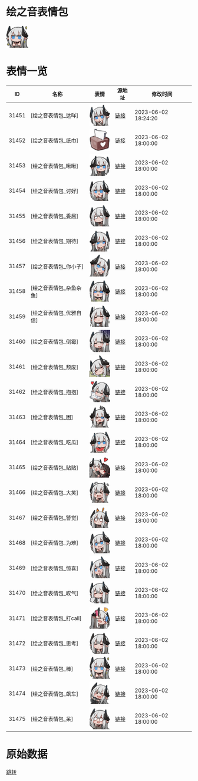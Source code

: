 # 绘之音表情包

<img src="./cover.png" height="60" alt="cover" />

# 表情一览

|ID|名称|表情|源地址|修改时间|
|----|----|----|----|----|
|31451|[绘之音表情包_达咩]|<img src="./pic/031451_%5B绘之音表情包_达咩%5D.png" height="60" alt="达咩"/>|[链接](https://i0.hdslb.com/bfs/garb/008fae3ec4b3ba0c2f5958f42718a39c2ac4b2e4.png)|2023-06-02 18:24:20|
|31452|[绘之音表情包_纸巾]|<img src="./pic/031452_%5B绘之音表情包_纸巾%5D.png" height="60" alt="纸巾"/>|[链接](https://i0.hdslb.com/bfs/garb/95fb0b505078bf5408d237811824754b0632c99f.png)|2023-06-02 18:00:00|
|31453|[绘之音表情包_瞅瞅]|<img src="./pic/031453_%5B绘之音表情包_瞅瞅%5D.png" height="60" alt="瞅瞅"/>|[链接](https://i0.hdslb.com/bfs/garb/ce960b5701fac964fbd15bceb9dbceb8393755d4.png)|2023-06-02 18:00:00|
|31454|[绘之音表情包_讨好]|<img src="./pic/031454_%5B绘之音表情包_讨好%5D.png" height="60" alt="讨好"/>|[链接](https://i0.hdslb.com/bfs/garb/a1d374b0a97b457c76638f0e13cab48182393fc5.png)|2023-06-02 18:00:00|
|31455|[绘之音表情包_委屈]|<img src="./pic/031455_%5B绘之音表情包_委屈%5D.png" height="60" alt="委屈"/>|[链接](https://i0.hdslb.com/bfs/garb/e7f08f79e49d40a4f28263b8b3ab4de001c79204.png)|2023-06-02 18:00:00|
|31456|[绘之音表情包_期待]|<img src="./pic/031456_%5B绘之音表情包_期待%5D.png" height="60" alt="期待"/>|[链接](https://i0.hdslb.com/bfs/garb/8d87648f52b083da76fe34fc2b7274aa5b2f5352.png)|2023-06-02 18:00:00|
|31457|[绘之音表情包_你小子]|<img src="./pic/031457_%5B绘之音表情包_你小子%5D.png" height="60" alt="你小子"/>|[链接](https://i0.hdslb.com/bfs/garb/ba5e46c05142f5cc238c884fa78395128d400c81.png)|2023-06-02 18:00:00|
|31458|[绘之音表情包_杂鱼杂鱼]|<img src="./pic/031458_%5B绘之音表情包_杂鱼杂鱼%5D.png" height="60" alt="杂鱼杂鱼"/>|[链接](https://i0.hdslb.com/bfs/garb/ef8ae8ecb38a1bfa51b18cac0753e3ed178be55e.png)|2023-06-02 18:00:00|
|31459|[绘之音表情包_优雅自信]|<img src="./pic/031459_%5B绘之音表情包_优雅自信%5D.png" height="60" alt="优雅自信"/>|[链接](https://i0.hdslb.com/bfs/garb/1f52af34a76ba0ecad4f11478015743742d8dd81.png)|2023-06-02 18:00:00|
|31460|[绘之音表情包_倒霉]|<img src="./pic/031460_%5B绘之音表情包_倒霉%5D.png" height="60" alt="倒霉"/>|[链接](https://i0.hdslb.com/bfs/garb/8edf866c341cb5861c01112f6bf51ad46fda47ad.png)|2023-06-02 18:00:00|
|31461|[绘之音表情包_颓废]|<img src="./pic/031461_%5B绘之音表情包_颓废%5D.png" height="60" alt="颓废"/>|[链接](https://i0.hdslb.com/bfs/garb/c6eb53284ff9ee8bc37d381d43afa1c377a579b1.png)|2023-06-02 18:00:00|
|31462|[绘之音表情包_抱抱]|<img src="./pic/031462_%5B绘之音表情包_抱抱%5D.png" height="60" alt="抱抱"/>|[链接](https://i0.hdslb.com/bfs/garb/959339f5baabb441ced87735ac530d17a3b71882.png)|2023-06-02 18:00:00|
|31463|[绘之音表情包_困]|<img src="./pic/031463_%5B绘之音表情包_困%5D.png" height="60" alt="困"/>|[链接](https://i0.hdslb.com/bfs/garb/a05b9cd41b0c6fba3bfc0ec302e554812dc25d7b.png)|2023-06-02 18:00:00|
|31464|[绘之音表情包_吃瓜]|<img src="./pic/031464_%5B绘之音表情包_吃瓜%5D.png" height="60" alt="吃瓜"/>|[链接](https://i0.hdslb.com/bfs/garb/99c9e6914d30fedb56b8d3fc8eb3bf7e83f1d460.png)|2023-06-02 18:00:00|
|31465|[绘之音表情包_贴贴]|<img src="./pic/031465_%5B绘之音表情包_贴贴%5D.png" height="60" alt="贴贴"/>|[链接](https://i0.hdslb.com/bfs/garb/f4c2f784478ec04cd8b8c11a9f29fbd21d933abd.png)|2023-06-02 18:00:00|
|31466|[绘之音表情包_大笑]|<img src="./pic/031466_%5B绘之音表情包_大笑%5D.png" height="60" alt="大笑"/>|[链接](https://i0.hdslb.com/bfs/garb/08b4981208f89ee3aec4e3a43d5bd5979164fe8d.png)|2023-06-02 18:00:00|
|31467|[绘之音表情包_警觉]|<img src="./pic/031467_%5B绘之音表情包_警觉%5D.png" height="60" alt="警觉"/>|[链接](https://i0.hdslb.com/bfs/garb/429d6e57fcd7fff89ebb10c74a9cf19e7e19defc.png)|2023-06-02 18:00:00|
|31468|[绘之音表情包_为难]|<img src="./pic/031468_%5B绘之音表情包_为难%5D.png" height="60" alt="为难"/>|[链接](https://i0.hdslb.com/bfs/garb/db876d0511f96fd3519ecbb313aed370946408dd.png)|2023-06-02 18:00:00|
|31469|[绘之音表情包_惊喜]|<img src="./pic/031469_%5B绘之音表情包_惊喜%5D.png" height="60" alt="惊喜"/>|[链接](https://i0.hdslb.com/bfs/garb/233b4098aa5623d3b62b23c7cac68ba4a5cd986f.png)|2023-06-02 18:00:00|
|31470|[绘之音表情包_叹气]|<img src="./pic/031470_%5B绘之音表情包_叹气%5D.png" height="60" alt="叹气"/>|[链接](https://i0.hdslb.com/bfs/garb/b8ea6b11fd86d1d7353f85ed7829dceb7739da2b.png)|2023-06-02 18:00:00|
|31471|[绘之音表情包_打call]|<img src="./pic/031471_%5B绘之音表情包_打call%5D.png" height="60" alt="打call"/>|[链接](https://i0.hdslb.com/bfs/garb/2be78d8f22630c8137d0cb3721e26a58b0dbbf78.png)|2023-06-02 18:00:00|
|31472|[绘之音表情包_思考]|<img src="./pic/031472_%5B绘之音表情包_思考%5D.png" height="60" alt="思考"/>|[链接](https://i0.hdslb.com/bfs/garb/0ea531e52e26765a9a363706523952b99907f6fe.png)|2023-06-02 18:00:00|
|31473|[绘之音表情包_棒]|<img src="./pic/031473_%5B绘之音表情包_棒%5D.png" height="60" alt="棒"/>|[链接](https://i0.hdslb.com/bfs/garb/626a1ac10970a2edf29a307600b9d41cd55f3171.png)|2023-06-02 18:00:00|
|31474|[绘之音表情包_飙车]|<img src="./pic/031474_%5B绘之音表情包_飙车%5D.png" height="60" alt="飙车"/>|[链接](https://i0.hdslb.com/bfs/garb/0c1b43869570d48bef2a828bf7b063b65d871e60.png)|2023-06-02 18:00:00|
|31475|[绘之音表情包_呆]|<img src="./pic/031475_%5B绘之音表情包_呆%5D.png" height="60" alt="呆"/>|[链接](https://i0.hdslb.com/bfs/garb/0f670ea16319a3d0b15158bd29f195c93a286f48.png)|2023-06-02 18:00:00|

# 原始数据

[跳转](./raw.json)

